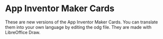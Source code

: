 # App Inventor Maker Cards

These are new versions of the App Inventor Maker Cards. You can translate them into your own language by editing the odg file. They are made with LibreOffice Draw.
